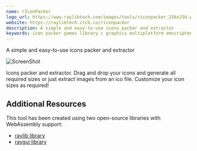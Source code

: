 ```yaml
---
name: rIconPacker
logo_url: https://www.raylibtech.com/images/tools/riconpacker_256x256.png
website: https://raylibtech.itch.io/riconpacker
description: A simple and easy-to-use icons packer and extractor
keywords: icon packer games library c graphics multiplatform emscripten enjoy
---
```


A simple and easy-to-use icons packer and extractor

![ScreenShot](https://www.raylibtech.com/images/tools/riconpacker_shot01.png)

Icons packer and extractor. Drag and drop your icons and generate all required sizes or just extract images from an ico file. Customize your icon sizes as required!

## Additional Resources

This tool has been created using two open-source libraries with WebAssembly support:

- [raylib library](https://www.raylib.com)
- [raygui library](https://github.com/raysan5/raygui)

